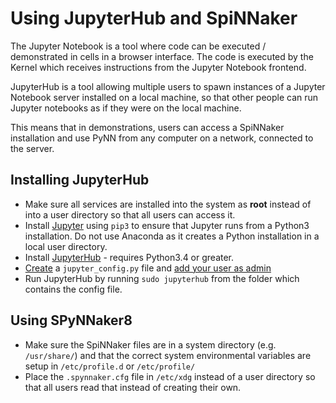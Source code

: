 # Using JupyterHub and SpiNNaker
The Jupyter Notebook is a tool where code can be executed / demonstrated in cells in a browser interface. The code is executed by the Kernel which receives instructions from the Jupyter Notebook frontend.

JupyterHub is a tool allowing multiple users to spawn instances of a Jupyter Notebook server installed on a local machine, so that other people can run Jupyter notebooks as if they were on the local machine.

This means that in demonstrations, users can access a SpiNNaker installation and use PyNN from any computer on a network, connected to the server.

## Installing JupyterHub
- Make sure all services are installed into the system as **root** instead of into a user directory so that all users can access it.
- Install [Jupyter](http://jupyter.org/install.html) using `pip3` to ensure that Jupyter runs from a Python3 installation. Do not use Anaconda as it creates a Python installation in a local user directory.
- Install [JupyterHub](https://jupyterhub.readthedocs.io/en/latest/) - requires Python3.4 or greater.
- [Create](https://jupyterhub.readthedocs.io/en/latest/config-basics.html) a `jupyter_config.py` file and [add your user as admin](https://jupyterhub.readthedocs.io/en/latest/authenticators-users-basics.html)
- Run JupyterHub by running `sudo jupyterhub` from the folder which contains the config file.

## Using SPyNNaker8
- Make sure the SpiNNaker files are in a system directory (e.g. `/usr/share/`) and that the correct system environmental variables are setup in `/etc/profile.d` or `/etc/profile/`
- Place the `.spynnaker.cfg` file in `/etc/xdg` instead of a user directory so that all users read that instead of creating their own.

